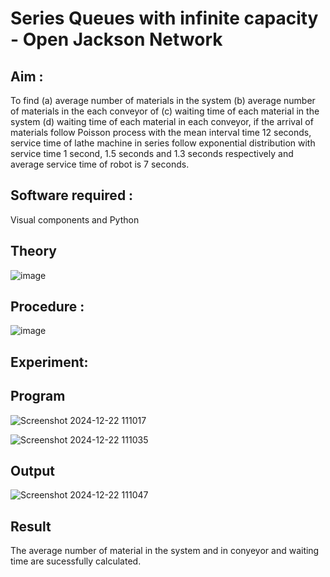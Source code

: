 # Series Queues with infinite capacity - Open Jackson Network

## Aim :
To find (a) average number of materials in the system (b) average number of materials in the each conveyor of (c) waiting time of each material in the system (d) waiting time of each material in each conveyor, if the arrival  of materials follow Poisson process with the mean interval time 12 seconds, service time of  lathe machine in series follow exponential distribution  with service time  1 second, 1.5 seconds and 1.3 seconds respectively and average service time of robot is 7 seconds.

## Software required :
Visual components and Python

## Theory

![image](https://user-images.githubusercontent.com/103921593/203239736-7b81f599-71a8-4ae7-b63e-5d98acd9ea54.png)


## Procedure :

![image](https://user-images.githubusercontent.com/103921593/203239789-bc870dce-6727-487b-a0e2-4fc3f5114889.png)


## Experiment:

## Program
![Screenshot 2024-12-22 111017](https://github.com/user-attachments/assets/60d13f36-395d-4f78-a995-174d5a6d586c)

![Screenshot 2024-12-22 111035](https://github.com/user-attachments/assets/8e0422b2-2de4-4433-823a-293b1af7529a)

## Output

![Screenshot 2024-12-22 111047](https://github.com/user-attachments/assets/07df2d80-04cb-477c-a175-5cfb9306fad3)

## Result

The average number of material in the system and in conyeyor and waiting time are sucessfully calculated.

